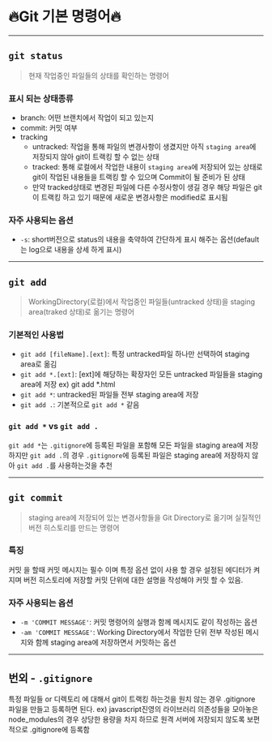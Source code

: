 # 🔥Git 기본 명령어🔥

---

## `git status`

> 현재 작업중인 파일들의 상태를 확인하는 명령어

### 표시 되는 상태종류

- branch: 어떤 브랜치에서 작업이 되고 있는지
- commit: 커밋 여부
- tracking
  - untracked: 작업을 통해 파일의 변경사항이 생겼지만 아직 `staging area`에 저장되지 않아 git이 트랙킹 할 수 없는 상태
  - tracked: 통해 로컬에서 작업한 내용이 `staging area`에 저장되어 있는 상태로 git이 작업된 내용들을 트랙킹 할 수 있으며 Commit이 될 준비가 된 상태
  - 만약 tracked상태로 변경된 파일에 다른 수정사항이 생길 경우 해당 파일은 git이 트랙킹 하고 있기 때문에 새로운 변경사항은 modified로 표시됨

### 자주 사용되는 옵션

- `-s`: short버전으로 status의 내용을 축약하여 간단하게 표시 해주는 옵션(default는 log으로 내용을 상세 하게 표시)

---

## `git add`

> WorkingDirectory(로컬)에서 작업중인 파일들(untracked 상태)을 staging area(traked 상태)로 옮기는 명령어

### 기본적인 사용법

- `git add [fileName].[ext]`: 특정 untracked파일 하나만 선택하여 staging area로 옮김
- `git add *.[ext]`: [ext]에 해당하는 확장자인 모든 untracked 파일들을 staging area에 저장 ex) git add \*.html
- `git add *`: untracked된 파일들 전부 staging area에 저장
- `git add .`: 기본적으로 `git add *` 같음

### `git add *` vs `git add .`

`git add *`는 `.gitignore`에 등록된 파일을 포함해 모든 파일을 staging area에 저장하지만 `git add .`의 경우 `.gitignore`에 등록된 파일은 staging area에 저장하지 않아 `git add .`를 사용하는것을 추천

---

## `git commit`

> staging area에 저장되어 있는 변경사항들을 Git Directory로 옮기며 실질적인 버전 히스토리를 만드는 명령어

### 특징

커밋 을 할때 커밋 메시지는 필수 이며 특정 옵션 없이 사용 할 경우 설정된 에디터가 켜지며 버전 히스토리에 저장할 커밋 단위에 대한 설명을 작성해야 커밋 할 수 있음.

### 자주 사용되는 옵션

- `-m 'COMMIT MESSAGE'`: 커밋 명령어의 실행과 함께 메시지도 같이 작성하는 옵션
- `-am 'COMMIT MESSAGE'`: Working Directory에서 작업한 단위 전부 작성된 메시지와 함께 staging area에 저장하면서 커밋하는 옵션

---

## 번외 - `.gitignore`

특정 파일들 or 디렉토리 에 대해서 git이 트랙킹 하는것을 원치 않는 경우 .gitignore 파일을 만들고 등록하면 된다.
ex) javascript진영의 라이브러리 의존성들을 모아놓은 node_modules의 경우 상당한 용량을 차지 하므로 원격 서버에 저장되지 않도록 보편적으로 .gitignore에 등록함
